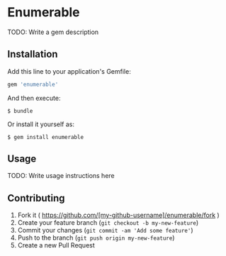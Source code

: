 # Enumerable

TODO: Write a gem description

## Installation

Add this line to your application's Gemfile:

```ruby
gem 'enumerable'
```

And then execute:

    $ bundle

Or install it yourself as:

    $ gem install enumerable

## Usage

TODO: Write usage instructions here

## Contributing

1. Fork it ( https://github.com/[my-github-username]/enumerable/fork )
2. Create your feature branch (`git checkout -b my-new-feature`)
3. Commit your changes (`git commit -am 'Add some feature'`)
4. Push to the branch (`git push origin my-new-feature`)
5. Create a new Pull Request
